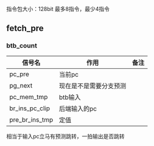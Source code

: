 指令包大小：128bit 最多8指令，最少4指令
## fetch_pre
### btb_count
| 信号名  | 作用 | 备注 |
| --- | --- | ----- |
| pc_pre | 当前pc |  |
| pg_next| 现在是不是需要分支预测| |
| pc_mem_tmp | btb输入 |  |
| br_ins_pc_clip | 后端输入的pc |  |
| pre_br_ins_tmp | 定值 |  |

相当于输入pc立马有预测跳转，一拍输出是否跳转